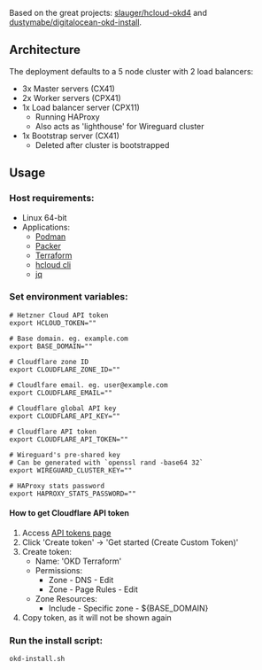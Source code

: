 Based on the great projects: [slauger/hcloud-okd4](https://github.com/slauger/hcloud-okd4) and [dustymabe/digitalocean-okd-install](https://github.com/dustymabe/digitalocean-okd-install).

## Architecture

The deployment defaults to a 5 node cluster with 2 load balancers:

- 3x Master servers (CX41)
- 2x Worker servers (CPX41)
- 1x Load balancer server (CPX11)
  - Running HAProxy
  - Also acts as 'lighthouse' for Wireguard cluster
- 1x Bootstrap server (CX41)
  - Deleted after cluster is bootstrapped

## Usage

### Host requirements:
- Linux 64-bit
- Applications:
  - [Podman](https://podman.io)
  - [Packer](https://www.packer.io/downloads)
  - [Terraform](https://www.terraform.io/downloads)
  - [hcloud cli](https://github.com/hetznercloud/cli)
  - [jq](https://stedolan.github.io/jq/)

### Set environment variables:
```
# Hetzner Cloud API token
export HCLOUD_TOKEN=""

# Base domain. eg. example.com
export BASE_DOMAIN=""

# Cloudflare zone ID
export CLOUDFLARE_ZONE_ID=""

# Cloudlfare email. eg. user@example.com
export CLOUDFLARE_EMAIL=""

# Cloudflare global API key
export CLOUDFLARE_API_KEY=""

# Cloudflare API token
export CLOUDFLARE_API_TOKEN=""

# Wireguard's pre-shared key
# Can be generated with `openssl rand -base64 32`
export WIREGUARD_CLUSTER_KEY=""

# HAProxy stats password
export HAPROXY_STATS_PASSWORD=""
```

#### How to get Cloudflare API token
1. Access [API tokens page](https://dash.cloudflare.com/profile/api-tokens)
2. Click 'Create token' -> 'Get started (Create Custom Token)'
3. Create token:
   - Name: 'OKD Terraform'
   - Permissions:
     - Zone - DNS - Edit
     - Zone - Page Rules - Edit
   - Zone Resources:
     - Include - Specific zone - ${BASE_DOMAIN}
4. Copy token, as it will not be shown again

### Run the install script:
`okd-install.sh`